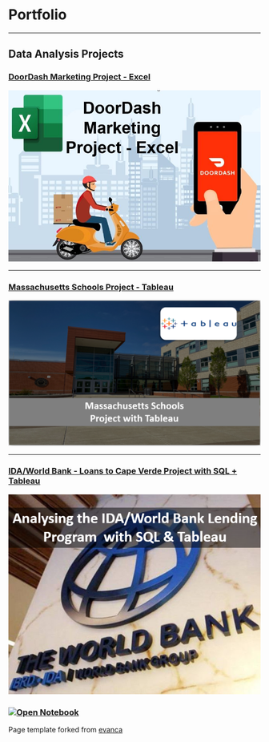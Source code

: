 # Portfolio

- - -

## Data Analysis Projects

### [DoorDash Marketing Project - Excel](https://www.linkedin.com/pulse/doordash-marketing-project-excel-kelton-garcia-santos/)

[<img src="images/projects/Doordash/doordash.jpg?raw=true">](https://www.linkedin.com/pulse/doordash-marketing-project-excel-kelton-garcia-santos/)

- - -

### [Massachusetts Schools Project - Tableau](/tableau_project.md)

[<img src="images/projects/Mass_tableau/school.PNG?raw=true">](/tableau_project.md)

- - -

### [IDA/World Bank - Loans to Cape Verde Project with SQL + Tableau](/worldbank_project.md)

[<img src="images/projects/world_bank/home.PNG?raw=true">](/worldbank_project.md)

### [![Open Notebook](https://img.shields.io/badge/Jupyter-Open_Notebook-blue?logo=Jupyter)](projects/worldbank_project.html)
Page template forked from <a href="https://github.com/evanca/quick-portfolio">evanca</a>
